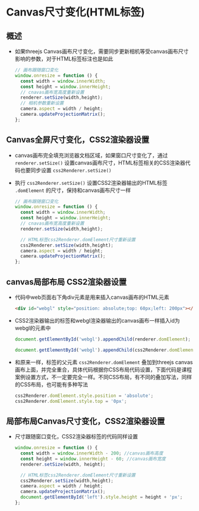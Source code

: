 # Canvas尺寸变化(HTML标签)

## 概述

+ 如果threejs Canvas画布尺寸变化，需要同步更新相机等受canvas画布尺寸影响的参数，对于HTML标签标注也是如此

  ```js
  // 画布跟随窗口变化
  window.onresize = function () {
    const width = window.innerWidth;
    const height = window.innerHeight;
    // cnavas画布宽高度重新设置
    renderer.setSize(width,height);
    // 相机参数重新设置
    camera.aspect = width / height;
    camera.updateProjectionMatrix();
  };
  ```

## Canvas全屏尺寸变化，CSS2渲染器设置

+ canvas画布完全填充浏览器文档区域，如果窗口尺寸变化了，通过 `renderer.setSize()` 设置canvas画布尺寸，HTML标签相关的CSS渲染器代码也要同步设置 `css2Renderer.setSize()`

+ 执行 `css2Renderer.setSize()` 设置CSS2渲染器输出的HTML标签 `.domElement` 的尺寸，保持和canvas画布尺寸一样

  ```js
  // 画布跟随窗口变化
  window.onresize = function () {
    const width = window.innerWidth;
    const height = window.innerHeight;
    // cnavas画布宽高度重新设置
    renderer.setSize(width,height);

    // HTML标签css2Renderer.domElement尺寸重新设置
    css2Renderer.setSize(width,height);
    camera.aspect = width / height;
    camera.updateProjectionMatrix();
  };
  ```

## canvas局部布局 CSS2渲染器设置

+ 代码中web页面右下角div元素是用来插入canvas画布的HTML元素

  ```html
  <div id="webgl" style="position: absolute;top: 60px;left: 200px"></div>
  ```

+ CSS2渲染器输出的标签和webgl渲染器输出的canvas画布一样插入id为webgl的元素中

  ```js
  document.getElementById('webgl').appendChild(renderer.domElement);
  ```

  ```js
  document.getElementById('webgl').appendChild(css2Renderer.domElement);
  ```

+ 和原来一样，标签的父元素 `css2Renderer.domElement` 叠加到threejs canvas画布上面，并完全重合，具体代码根据你CSS布局代码设置，下面代码是课程案例设置方式，不一定要完全一样。不同CSS布局，有不同的叠加写法，同样的CSS布局，也可能有多种写法

  ```js
  css2Renderer.domElement.style.position = 'absolute';
  css2Renderer.domElement.style.top = '0px';
  ```

## 局部布局Canvas尺寸变化，CSS2渲染器设置

+ 尺寸跟随窗口变化，CSS2渲染器标签的代码同样设置

  ```js
  window.onresize = function () {
    const width = window.innerWidth - 200; //canvas画布高度
    const height = window.innerHeight - 60; //canvas画布宽度
    renderer.setSize(width, height);

    // HTML标签css2Renderer.domElement尺寸重新设置
    css2Renderer.setSize(width,height);
    camera.aspect = width / height;
    camera.updateProjectionMatrix();
    document.getElementById('left').style.height = height + 'px';
  };
  ```
